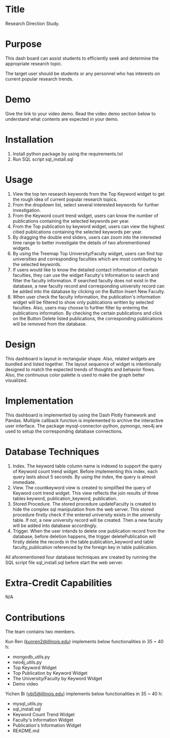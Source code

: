 # Title
Research Direction Study.
# Purpose
This dash board can assist students to efficiently seek and determine the appropriate research topic. 

The target user should be students or any personnel who has interests on current popular research trends.

# Demo
Give the link to your video demo. Read the video demo section below to understand what contents are expected in your demo.
# Installation
1. Install python package by using the requirements.txt
2. Run SQL script sql_install.sql
# Usage
1. View the top ten research keywords from the Top Keyword widget to get the rough idea of current popular research topics.
2. From the dropdown list, select several interested keywords for further investigation.
3. From the Keyword count trend widget, users can know the number of publications containing the selected keywords per year.
4. From the Top publication by keyword widget, users can view the highest citied publications containing the selected keywords per year.
5. By dragging the double end sliders, users can zoom into the interested time range to better investigate the details of two aforementioned widgets.
6. By using the Treemap Top University/Faculty widget, users can find top universities and corresponding faculties which are most contributing to the selected keywords.
7. If users would like to know the detailed contact information of certain faculties, they can use the widget Faculty's Information to search and filter the faculty information. If searched faculty does not exist in the database, a new faculty record and corresponding university record can be added into the database by clicking on the Button Insert New Faculty.
8. When user check the faculty information, the publication's information widget will be filtered to show only publications written by selected faculties. Also, users may choose to further filter by entering the publications information. By checking the certain publications and click on the Button Delete listed publications, the corresponding publications will be removed from the database.
# Design
This dashboard is layout in rectangular shape. Also, related widgets are bundled and listed together. The layout sequence of widget is intentionally designed to match the expected trends of thoughts and behavior flows. Also, the continuous  color palette is used to make the graph better visualized. 
# Implementation
This dashboard is implemented by using the Dash Plotly framework and Pandas. Multiple callback function is implemented to archive the interactive user interface.
The package mysql-connector-python, pymongo, neo4j are used to setup the corresponding database connections.
# Database Techniques
1. Index. The keyword table column name is indexed to support the query of Keyword count trend widget. Before implementing this index, each query lasts about 5 seconds. By using the index, the query is almost immediate. 
2. View. The countkeyword view is created to simplified the query of Keyword cont trend widget. This view reflects the join results of three tables keyword, publication_keyword, publication. 
3. Stored Procedure. The stored procedure updateFaculty is created to hide the complex sql manipulation from the web server. This stored procedure firstly check if the entered university exists in the university table. If not, a new university record will be created. Then a new faculty will be added into database accordingly. 
4. Trigger. When the user intends to delete one publication record from the database, before deletion happens, the trigger deletePublication will firstly delete the records in the table publication_keyword and table faculty_publication referenced by the foreign key in table publication.

All aforementioned four database techniques are created by running the SQL script file sql_install.sql before start the web server.
# Extra-Credit Capabilities
N/A
# Contributions
The team contains two members.

Kun Ren (kunren2@illinois.edu) implements below functionalities in 35 ~ 40 h:
* mongodb_utils.py
* neo4j_utils.py
* Top Keyword Widget
* Top Publication by Keyword Widget
* The University/Faculty by Keyword Widget
* Demo video

Yichen Bi (ybi5@illinois.edu) implements below functionalities in 35 ~ 40 h:
* mysql_utils.py
* sql_install.sql
* Keyword Count Trend Widget
* Faculty's Information Widget
* Publication's Information Widget
* README.md